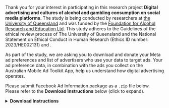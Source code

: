 Thank you for your interest in participating in this research project **Digital advertising and cultures of alcohol and gambling consumption on social media platforms**. The study is being conducted by researchers at [the University of Queensland](https://www.uq.edu.au/) and was funded by the [Foundation for Alcohol Research and Education Ltd](https://fare.org.au/). This study adheres to the Guidelines of the ethical review process of The University of Queensland and the National Statement on Ethical Conduct in Human Research (Ethics ID number: 2023/HE002131) and .

As part of the study, we are asking you to download and donate your <a class="tooltip-text" data-tooltip-id="my-tooltip" data-tooltip-content="Ad preference data is the list of interests attached to your profile which enables advertisers to target you (e.g., cooking, football, craft beer). The list of advertisers reflects advertisers using your activities or information to reach you, such as interactions with the advertisers’ Facebook page or website">Meta ad preferences</a> and list of advertisers who use your data to target ads. Your ad preference data, in combination with the ads you collect on the Australian Mobile Ad Toolkit App, help us understand how digital advertising operates.

Please submit Facebook Ad Information package as a `.zip` file below. Please refer to the **Download Instructions** below (click to expand).

<details class='secondary'>
<summary><strong>Download Instructions</strong></summary>

**Step 1**: Navigate to [Facebook Accounts Centre](https://accountscenter.facebook.com/info_and_permissions/dyi/)

**Step 2**: Choose the account you'd like to download data from. For this project, **choose the account you use most regularly to browse Facebook**.

**Step 3**: In response to **How much information do you want**? Select **Specific types of information**

**Step 4**: Scroll to the second-to-last item on the list and select **Ads Information**. Ensure no other information is selected.

**Step 5**: Download the data to your device.

**Step 6**: Choose:
- Date range – **All time**
- Format – **JSON**
- Media quality – **Low**

**Step 7**: Create files and wait for them to download. They might download automatically, or you might get an email notification to download the files when they are ready.

**Step 8**: In your downloads folder, a `.zip` file should have downloaded – likely labelled `facebook-<your user name>-<date>-<some id>`. This is the file you need to submit.

</details>

